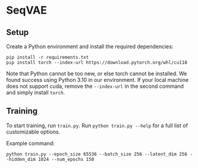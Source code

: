 # SeqVAE

## Setup

Create a Python environment and install the required dependencies:

```
pip install -r requirements.txt
pip install torch --index-url https://download.pytorch.org/whl/cu118
```

Note that Python cannot be too new, or else torch cannot be installed. We found success using Python 3.10 in our environment. If your local machine does not support cuda, remove the `--index-url` in the second command and simply install `torch`.

## Training

To start training, run `train.py`. Run `python train.py --help` for a full list of customizable options.

Example command:

```
python train.py --epoch_size 65536 --batch_size 256 --latent_dim 256 --hidden_dim 1024 --num_epochs 150
```

